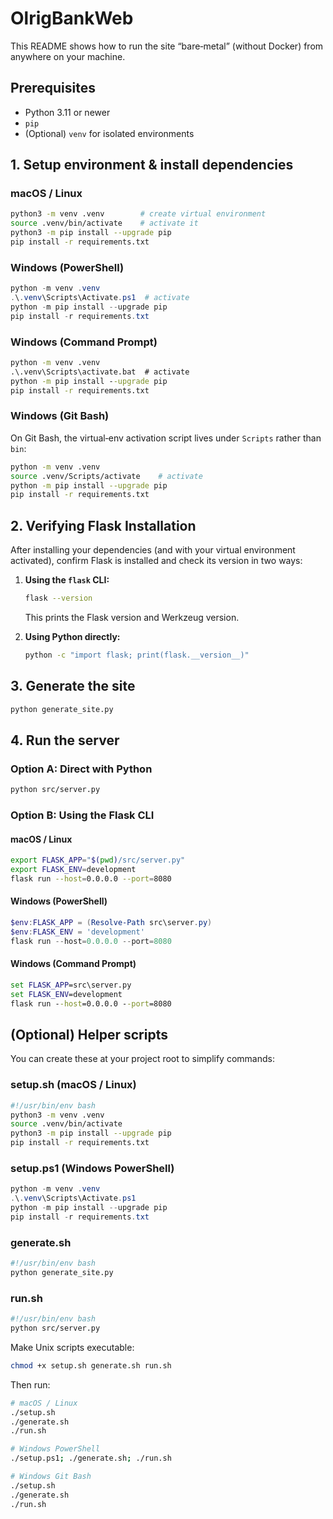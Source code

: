 # OlrigBankWeb

This README shows how to run the site “bare‑metal” (without Docker) from anywhere on your machine.

## Prerequisites

- Python 3.11 or newer
- `pip`
- (Optional) `venv` for isolated environments

## 1. Setup environment & install dependencies

### macOS / Linux

```bash
python3 -m venv .venv        # create virtual environment
source .venv/bin/activate    # activate it
python3 -m pip install --upgrade pip
pip install -r requirements.txt
```

### Windows (PowerShell)

```powershell
python -m venv .venv
.\.venv\Scripts\Activate.ps1  # activate
python -m pip install --upgrade pip
pip install -r requirements.txt
```

### Windows (Command Prompt)

```cmd
python -m venv .venv
.\.venv\Scripts\activate.bat  # activate
python -m pip install --upgrade pip
pip install -r requirements.txt
```

### Windows (Git Bash)

On Git Bash, the virtual‑env activation script lives under `Scripts` rather than `bin`:

```bash
python -m venv .venv
source .venv/Scripts/activate    # activate
python -m pip install --upgrade pip
pip install -r requirements.txt
```

## 2. Verifying Flask Installation

After installing your dependencies (and with your virtual environment activated), confirm Flask is installed and check its version in two ways:

1. **Using the `flask` CLI:**
   ```bash
   flask --version
   ```
   This prints the Flask version and Werkzeug version.

2. **Using Python directly:**
   ```bash
   python -c "import flask; print(flask.__version__)"
   ```

## 3. Generate the site

```bash
python generate_site.py
```

## 4. Run the server

### Option A: Direct with Python

```bash
python src/server.py
```

### Option B: Using the Flask CLI

#### macOS / Linux
```bash
export FLASK_APP="$(pwd)/src/server.py"
export FLASK_ENV=development
flask run --host=0.0.0.0 --port=8080
```

#### Windows (PowerShell)
```powershell
$env:FLASK_APP = (Resolve-Path src\server.py)
$env:FLASK_ENV = 'development'
flask run --host=0.0.0.0 --port=8080
```

#### Windows (Command Prompt)
```cmd
set FLASK_APP=src\server.py
set FLASK_ENV=development
flask run --host=0.0.0.0 --port=8080
```

## (Optional) Helper scripts

You can create these at your project root to simplify commands:

### setup.sh (macOS / Linux)
```bash
#!/usr/bin/env bash
python3 -m venv .venv
source .venv/bin/activate
python3 -m pip install --upgrade pip
pip install -r requirements.txt
```

### setup.ps1 (Windows PowerShell)
```powershell
python -m venv .venv
.\.venv\Scripts\Activate.ps1
python -m pip install --upgrade pip
pip install -r requirements.txt
```

### generate.sh
```bash
#!/usr/bin/env bash
python generate_site.py
```

### run.sh
```bash
#!/usr/bin/env bash
python src/server.py
```

Make Unix scripts executable:
```bash
chmod +x setup.sh generate.sh run.sh
```

Then run:
```bash
# macOS / Linux
./setup.sh
./generate.sh
./run.sh

# Windows PowerShell
./setup.ps1; ./generate.sh; ./run.sh

# Windows Git Bash
./setup.sh
./generate.sh
./run.sh
```

